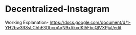 # Decentralized-Instagram

Working Explanation- https://docs.google.com/document/d/1-YH2bw3R8sLChhE3ObcpAqN9xAkxdKl5FbcQlVXPjuI/edit
